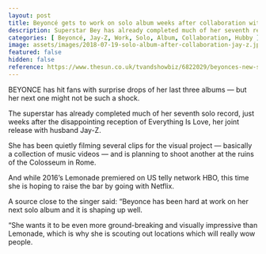```yaml
---
layout: post
title: Beyoncé gets to work on solo album weeks after collaboration with hubby Jay-Z flops in charts
description: Superstar Bey has already completed much of her seventh record, mere weeks after disappointing with husband Jay-Z's collaboration Everything Is Love. Beyoncé's "visual project" - basically a set of music videos - will take her to the ruins of the Colosseum in Rome.
categories: [ Beyoncé, Jay-Z, Work, Solo, Album, Collaboration, Hubby ]
image: assets/images/2018-07-19-solo-album-after-collaboration-jay-z.jpg
featured: false
hidden: false
reference: https://www.thesun.co.uk/tvandshowbiz/6822029/beyonces-new-solo-visual-album-with-netflix-to-be-shot-in-romes-colosseum/
---
```

BEYONCE has hit fans with surprise drops of her last three albums — but her next one might not be such a shock.

The superstar has already completed much of her seventh solo record, just weeks after the disappointing reception of Everything Is Love, her joint release with husband Jay-Z.

She has been quietly filming several clips for the visual project — basically a collection of music videos — and is planning to shoot another at the ruins of the Colosseum in Rome.

And while 2016’s Lemonade premiered on US telly network HBO, this time she is hoping to raise the bar by going with Netflix.

A source close to the singer said: “Beyonce has been hard at work on her next solo album and it is shaping up well.

“She wants it to be even more ground-breaking and visually impressive than Lemonade, which is why she is scouting out locations which will really wow people.

